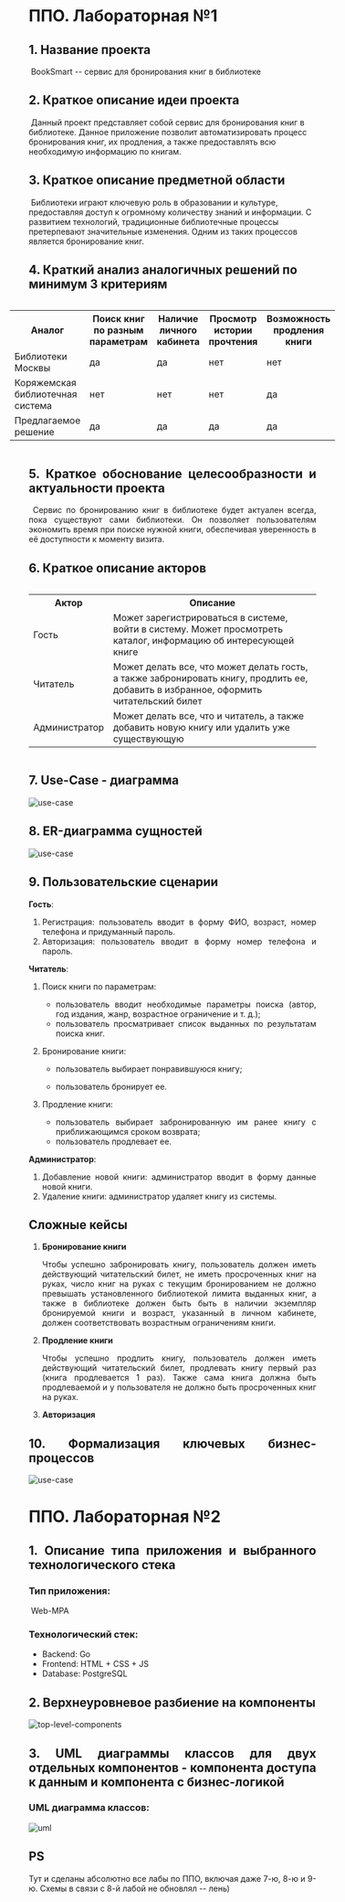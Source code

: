 # ППО. Лабораторная №1

## 1. Название проекта

​	BookSmart -- сервис для бронирования книг в библиотеке

## 2. Краткое описание идеи проекта 
​	Данный проект представляет собой сервис для бронирования книг в библиотеке. Данное приложение позволит автоматизировать процесс бронирования книг, их продления, а также предоставлять всю необходимую информацию по книгам.

## 3. Краткое описание предметной области

​	Библиотеки играют ключевую роль в образовании и культуре, предоставляя доступ к огромному количеству знаний и информации. С развитием технологий, традиционные библиотечные процессы претерпевают значительные изменения. Одним из таких процессов является бронирование книг.

## 4. Краткий анализ аналогичных решений по минимум 3 критериям

<div style="text-align: justify">
<div style="display: flex; justify-content: center;">
  <div>
    <table>
      <tr>
        <th>Аналог</th>
        <th>Поиск книг по разным параметрам</th>
        <th>Наличие личного кабинета</th>
        <th>Просмотр истории прочтения</th>
        <th>Возможность продления книги</th>
      </tr>
      <tr>
        <td>Библиотеки Москвы</td>
        <td>да</td>
        <td>да</td>
        <td>нет</td>
        <td>нет</td>
      </tr>
      <tr>
        <td>Коряжемская библиотечная система</td>
        <td>нет</td>
        <td>нет</td>
        <td>нет</td>
        <td>да</td>
      </tr>
      <tr>
        <td>Предлагаемое решение</td>
        <td>да</td>
        <td>да</td>
        <td>да</td>
        <td>да</td>
      </tr>
    </table>
  </div>
</div>

## 5. Краткое обоснование целесообразности и актуальности проекта

​	Сервис по бронированию книг в библиотеке будет актуален всегда, пока существуют сами библиотеки. Он позволяет пользователям экономить время при поиске нужной книги, обеспечивая уверенность в её доступности к моменту визита. 

## 6. Краткое описание акторов

<div style="text-align: justify">
<div style="display: flex; justify-content: center;">
  <div>
    <table>
      <tr>
        <th>Актор</th>
        <th>Описание</th>
      </tr>
      <tr>
        <td>Гость</td>
        <td>Может зарегистрироваться в системе, войти в систему. Может просмотреть каталог, информацию об интересующей книге</td>
      </tr>
      <tr>
        <td>Читатель</td>
        <td>Может делать все, что может делать гость, а также забронировать книгу, продлить ее, добавить в избранное, оформить читательский билет </td>
      </tr>
      <tr>
        <td>Администратор</td>
        <td>Может делать все, что и читатель, а также добавить новую книгу или удалить уже существующую</td>
      </tr>
    </table>
  </div>
</div>

## 7. Use-Case - диаграмма

![use-case](docs/diagrams/use-case.drawio.png)

## 8. ER-диаграмма сущностей

![use-case](docs/diagrams/er.drawio.png)

## 9. Пользовательские сценарии

__Гость__:

1. Регистрация: пользователь вводит в форму ФИО, возраст, номер телефона и придуманный пароль.
2. Авторизация: пользователь вводит в форму номер телефона и пароль.

__Читатель__:
1. Поиск книги по параметрам: 
   * пользователь  вводит необходимые параметры поиска (автор, год издания, жанр, возрастное ограничение и т. д.);
   *  пользователь просматривает список выданных по результатам поиска книг.
2. Бронирование книги:

   * пользователь выбирает понравившуюся книгу;

   * пользователь бронирует ее.
3. Продление книги: 
   * пользователь выбирает забронированную им ранее книгу с приближающимся сроком возврата;
   * пользователь продлевает ее.

__Администратор__:

1. Добавление новой книги: администратор вводит в форму данные новой книги.
2. Удаление книги: администратор удаляет книгу из системы.

## Сложные кейсы

1. __Бронирование книги__ 

   Чтобы успешно забронировать книгу, пользователь должен иметь действующий читательский билет, не иметь просроченных книг на руках, число книг на руках с текущим бронированием не должно превышать установленного библиотекой лимита выданных книг, а также в библиотеке должен быть быть в наличии  экземпляр бронируемой книги и возраст, указанный в личном кабинете, должен соответствовать возрастным ограничениям книги.

2. __Продление книги__ 

   Чтобы успешно продлить книгу, пользователь должен иметь действующий читательский билет, продлевать книгу первый раз (книга продлевается 1 раз). Также сама книга должна быть продлеваемой и у пользователя не должно быть просроченных книг на руках.

3. __Авторизация__ 


## 10. Формализация ключевых бизнес-процессов

![use-case](docs/diagrams/bpmn.drawio.png)


# ППО. Лабораторная №2

## 1. Описание типа приложения и выбранного технологического стека

### Тип приложения: 

​	Web-MPA

### Технологический стек: 

- Backend: Go
- Frontend: HTML + CSS + JS
- Database: PostgreSQL

## 2. Верхнеуровневое разбиение на компоненты

![top-level-components](docs/diagrams/top-level-components.drawio.png)

## 3. UML диаграммы классов для двух отдельных компонентов - компонента доступа к данным и компонента с бизнес-логикой

### UML диаграмма классов:

![uml](docs/diagrams/uml_new.drawio.png)

## PS 

Тут и сделаны абсолютно все лабы по ППО, включая даже 7-ю, 8-ю и 9-ю. Схемы в связи с 8-й лабой не обновлял -- лень)